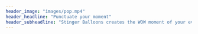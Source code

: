 ```yaml
---
header_image: "images/pop.mp4"
header_headline: "Punctuate your moment"
header_subheadline: "Stinger Balloons creates the WOW moment of your event by triggering a balloon pop with a safe WiFi enabled stinger."
---
```


